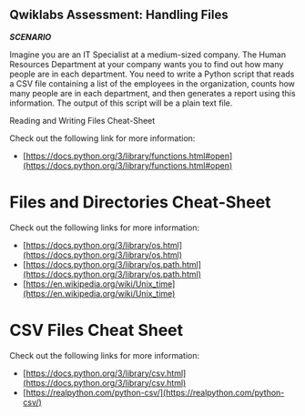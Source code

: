 ## Qwiklabs Assessment: Handling Files

***SCENARIO***

Imagine you are an IT Specialist at a medium-sized company. The Human Resources Department at your company wants you to find out how many people are in each department. You need to write a Python script that reads a CSV file containing a list of the employees in the organization, counts how many people are in each department, and then generates a report using this information. The output of this script will be a plain text file.


Reading and Writing Files Cheat-Sheet

Check out the following link for more information:

* [https://docs.python.org/3/library/functions.html#open](https://docs.python.org/3/library/functions.html#open)


# Files and Directories Cheat-Sheet

Check out the following links for more information:

* [https://docs.python.org/3/library/os.html](https://docs.python.org/3/library/os.html)
* [https://docs.python.org/3/library/os.path.html](https://docs.python.org/3/library/os.path.html)
* [https://en.wikipedia.org/wiki/Unix_time](https://en.wikipedia.org/wiki/Unix_time)


# CSV Files Cheat Sheet

Check out the following links for more information:

* [https://docs.python.org/3/library/csv.html](https://docs.python.org/3/library/csv.html)
* [https://realpython.com/python-csv/](https://realpython.com/python-csv/)
